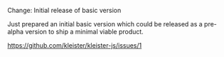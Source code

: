 Change: Initial release of basic version

Just prepared an initial basic version which could be released as a pre-alpha
version to ship a minimal viable product.

https://github.com/kleister/kleister-js/issues/1
